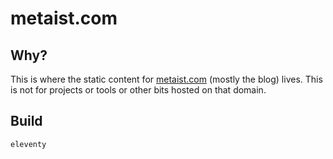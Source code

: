 # metaist.com

## Why?

This is where the static content for [metaist.com](https://metaist.com) (mostly the blog) lives. This is not for projects or tools or other bits hosted on that domain.

## Build

```bash
eleventy
```
